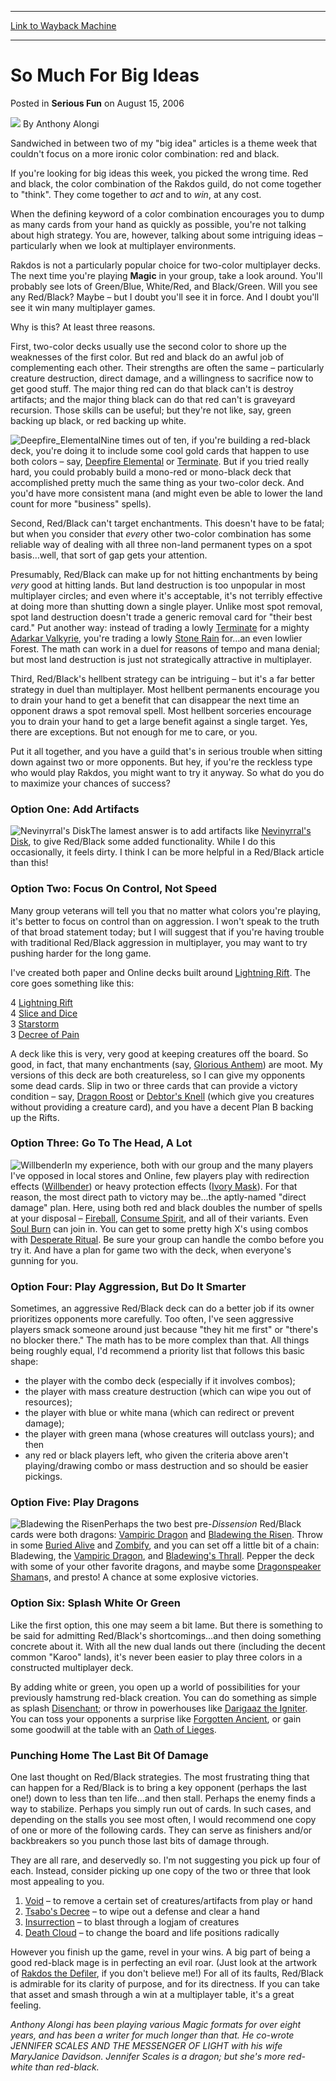 
---
[Link to Wayback Machine](https://web.archive.org/web/20211020060855/https://magic.wizards.com/en/articles/archive/serious-fun/so-much-big-ideas-2006-08-15)

[_metadata_:author]:- "Anthony Alongi"
[_metadata_:description]:- "Sandwiched in between two of my `big idea` articles is a theme week that couldn't focus on a more ironic color combination: red and black. If you're looking for big ideas this week, you picked the wrong time. Red and black, the color combination of the Rakdos guild, do not come together to `think`. They come together to act and to win, at any cost. When the defining keyword of"
[_metadata_:generator]:- "Drupal 7 (http://drupal.org)"
[_metadata_:node]:- "611591"
[_metadata_:publish_date]:- "2006-08-15"
[_metadata_:source]:- "div-main-content"
[_metadata_:title]:- "So Much For Big Ideas"
[_metadata_:wayback_capture_timestamp]:- "2021-10-20 06:08:55"
[_metadata_:wayback_raw_url]:- "https://web.archive.org/web/20211020060855id_/https://magic.wizards.com/en/articles/archive/serious-fun/so-much-big-ideas-2006-08-15"
[_metadata_:wayback_url]:- "https://magic.wizards.com/en/articles/archive/serious-fun/so-much-big-ideas-2006-08-15"
---


So Much For Big Ideas
=====================



 Posted in **Serious Fun**
 on August 15, 2006 






![](https://media.magic.wizards.com/styles/auth_small/public/images/person/authorpic_anthonyalongi.jpg)
By Anthony Alongi











Sandwiched in between two of my "big idea" articles is a theme week that couldn't focus on a more ironic color combination: red and black.


If you're looking for big ideas this week, you picked the wrong time. Red and black, the color combination of the Rakdos guild, do not come together to "think". They come together to *act* and to *win*, at any cost.


When the defining keyword of a color combination encourages you to dump as many cards from your hand as quickly as possible, you're not talking about high strategy. You are, however, talking about some intriguing ideas – particularly when we look at multiplayer environments.


Rakdos is not a particularly popular choice for two-color multiplayer decks. The next time you're playing **Magic** in your group, take a look around. You'll probably see lots of Green/Blue, White/Red, and Black/Green. Will you see any Red/Black? Maybe – but I doubt you'll see it in force. And I doubt you'll see it win many multiplayer games.


Why is this? At least three reasons.


First, two-color decks usually use the second color to shore up the weaknesses of the first color. But red and black do an awful job of complementing each other. Their strengths are often the same – particularly creature destruction, direct damage, and a willingness to sacrifice now to get good stuff. The major thing red can do that black can't is destroy artifacts; and the major thing black can do that red can't is graveyard recursion. Those skills can be useful; but they're not like, say, green backing up black, or red backing up white.


![Deepfire_Elemental](https://media.magic.wizards.com/image_legacy_migration/magic/images/cardart/CSP/Deepfire_Elemental.jpg)Nine times out of ten, if you're building a red-black deck, you're doing it to include some cool gold cards that happen to use both colors – say, [Deepfire Elemental](https://gatherer.wizards.com/Pages/Card/Details.aspx?name=Deepfire+Elemental) or [Terminate](https://gatherer.wizards.com/Pages/Card/Details.aspx?name=Terminate). But if you tried really hard, you could probably build a mono-red or mono-black deck that accomplished pretty much the same thing as your two-color deck. And you'd have more consistent mana (and might even be able to lower the land count for more "business" spells).


Second, Red/Black can't target enchantments. This doesn't have to be fatal; but when you consider that *ever*y other two-color combination has some reliable way of dealing with all three non-land permanent types on a spot basis…well, that sort of gap gets your attention. 


Presumably, Red/Black can make up for not hitting enchantments by being *very* good at hitting lands. But land destruction is too unpopular in most multiplayer circles; and even where it's acceptable, it's not terribly effective at doing more than shutting down a single player. Unlike most spot removal, spot land destruction doesn't trade a generic removal card for "their best card." Put another way: instead of trading a lowly [Terminate](https://gatherer.wizards.com/Pages/Card/Details.aspx?name=Terminate) for a mighty [Adarkar Valkyrie](https://gatherer.wizards.com/Pages/Card/Details.aspx?name=Adarkar+Valkyrie), you're trading a lowly [Stone Rain](https://gatherer.wizards.com/Pages/Card/Details.aspx?name=Stone+Rain) for…an even lowlier Forest. The math can work in a duel for reasons of tempo and mana denial; but most land destruction is just not strategically attractive in multiplayer.


Third, Red/Black's hellbent strategy can be intriguing – but it's a far better strategy in duel than multiplayer. Most hellbent permanents encourage you to drain your hand to get a benefit that can disappear the next time an opponent draws a spot removal spell. Most hellbent sorceries encourage you to drain your hand to get a large benefit against a single target. Yes, there are exceptions. But not enough for me to care, or you.


Put it all together, and you have a guild that's in serious trouble when sitting down against two or more opponents. But hey, if you're the reckless type who would play Rakdos, you might want to try it anyway. So what do you do to maximize your chances of success?


### Option One: Add Artifacts


![Nevinyrral's Disk](http://gatherer.wizards.com/Handlers/Image.ashx?type=card&name=Nevinyrral%27s+Disk)The lamest answer is to add artifacts like [Nevinyrral's Disk](https://gatherer.wizards.com/Pages/Card/Details.aspx?name=Nevinyrral%27s+Disk), to give Red/Black some added functionality. While I do this occasionally, it feels dirty. I think I can be more helpful in a Red/Black article than this!
 ### Option Two: Focus On Control, Not Speed


Many group veterans will tell you that no matter what colors you're playing, it's better to focus on control than on aggression. I won't speak to the truth of that broad statement today; but I will suggest that if you're having trouble with traditional Red/Black aggression in multiplayer, you may want to try pushing harder for the long game.


I've created both paper and Online decks built around [Lightning Rift](https://gatherer.wizards.com/Pages/Card/Details.aspx?name=Lightning+Rift). The core goes something like this:


4 [Lightning Rift](https://gatherer.wizards.com/Pages/Card/Details.aspx?name=Lightning+Rift)  
 4 [Slice and Dice](https://gatherer.wizards.com/Pages/Card/Details.aspx?name=Slice+and+Dice)  
 3 [Starstorm](https://gatherer.wizards.com/Pages/Card/Details.aspx?name=Starstorm)  
 3 [Decree of Pain](https://gatherer.wizards.com/Pages/Card/Details.aspx?name=Decree+of+Pain)


A deck like this is very, very good at keeping creatures off the board. So good, in fact, that many enchantments (say, [Glorious Anthem](https://gatherer.wizards.com/Pages/Card/Details.aspx?name=Glorious+Anthem)) are moot. My versions of this deck are both creatureless, so I can give my opponents some dead cards. Slip in two or three cards that can provide a victory condition – say, [Dragon Roost](https://gatherer.wizards.com/Pages/Card/Details.aspx?name=Dragon+Roost) or [Debtor's Knell](https://gatherer.wizards.com/Pages/Card/Details.aspx?name=Debtor%27s+Knell) (which give you creatures without providing a creature card), and you have a decent Plan B backing up the Rifts.


### Option Three: Go To The Head, A Lot


![Willbender](http://gatherer.wizards.com/Handlers/Image.ashx?type=card&name=Willbender)In my experience, both with our group and the many players I've opposed in local stores and Online, few players play with redirection effects ([Willbender](https://gatherer.wizards.com/Pages/Card/Details.aspx?name=Willbender)) or heavy protection effects ([Ivory Mask](https://gatherer.wizards.com/Pages/Card/Details.aspx?name=Ivory+Mask)). For that reason, the most direct path to victory may be…the aptly-named "direct damage" plan. Here, using both red and black doubles the number of spells at your disposal – [Fireball](https://gatherer.wizards.com/Pages/Card/Details.aspx?name=Fireball), [Consume Spirit](https://gatherer.wizards.com/Pages/Card/Details.aspx?name=Consume+Spirit), and all of their variants. Even [Soul Burn](https://gatherer.wizards.com/Pages/Card/Details.aspx?name=Soul+Burn) can join in.
 You can get to some pretty high X's using combos with [Desperate Ritual](https://gatherer.wizards.com/Pages/Card/Details.aspx?name=Desperate+Ritual). Be sure your group can handle the combo before you try it. And have a plan for game two with the deck, when everyone's gunning for you.


### Option Four: Play Aggression, But Do It Smarter


Sometimes, an aggressive Red/Black deck can do a better job if its owner prioritizes opponents more carefully. Too often, I've seen aggressive players smack someone around just because "they hit me first" or "there's no blocker there." The math has to be more complex than that. All things being roughly equal, I'd recommend a priority list that follows this basic shape:


* the player with the combo deck (especially if it involves combos);
* the player with mass creature destruction (which can wipe you out of resources);
* the player with blue or white mana (which can redirect or prevent damage);
* the player with green mana (whose creatures will outclass yours); and then
* any red or black players left, who given the criteria above aren't playing/drawing combo or mass destruction and so should be easier pickings.

### Option Five: Play Dragons


![Bladewing the Risen](http://gatherer.wizards.com/Handlers/Image.ashx?type=card&name=Bladewing+the+Risen)Perhaps the two best pre-*Dissension* Red/Black cards were both dragons: [Vampiric Dragon](https://gatherer.wizards.com/Pages/Card/Details.aspx?name=Vampiric+Dragon) and [Bladewing the Risen](https://gatherer.wizards.com/Pages/Card/Details.aspx?name=Bladewing+the+Risen). Throw in some [Buried Alive](https://gatherer.wizards.com/Pages/Card/Details.aspx?name=Buried+Alive) and [Zombify](https://gatherer.wizards.com/Pages/Card/Details.aspx?name=Zombify), and you can set off a little bit of a chain: Bladewing, the [Vampiric Dragon](https://gatherer.wizards.com/Pages/Card/Details.aspx?name=Vampiric+Dragon), and [Bladewing's Thrall](https://gatherer.wizards.com/Pages/Card/Details.aspx?name=Bladewing%27s+Thrall). Pepper the deck with some of your other favorite dragons, and maybe some [Dragonspeaker Shaman](https://gatherer.wizards.com/Pages/Card/Details.aspx?name=Dragonspeaker+Shaman)s, and presto! A chance at some explosive victories.
 ### Option Six: Splash White Or Green


Like the first option, this one may seem a bit lame. But there is something to be said for admitting Red/Black's shortcomings…and then doing something concrete about it. With all the new dual lands out there (including the decent common "Karoo" lands), it's never been easier to play three colors in a constructed multiplayer deck.


By adding white or green, you open up a world of possibilities for your previously hamstrung red-black creation. You can do something as simple as splash [Disenchant](https://gatherer.wizards.com/Pages/Card/Details.aspx?name=Disenchant); or throw in powerhouses like [Darigaaz the Igniter](https://gatherer.wizards.com/Pages/Card/Details.aspx?name=Darigaaz+the+Igniter). You can toss your opponents a surprise like [Forgotten Ancient](https://gatherer.wizards.com/Pages/Card/Details.aspx?name=Forgotten+Ancient), or gain some goodwill at the table with an [Oath of Lieges](https://gatherer.wizards.com/Pages/Card/Details.aspx?name=Oath+of+Lieges).


### Punching Home The Last Bit Of Damage


One last thought on Red/Black strategies. The most frustrating thing that can happen for a Red/Black is to bring a key opponent (perhaps the last one!) down to less than ten life…and then stall. Perhaps the enemy finds a way to stabilize. Perhaps you simply run out of cards. In such cases, and depending on the stalls you see most often, I would recommend one copy of one or more of the following cards. They can serve as finishers and/or backbreakers so you punch those last bits of damage through.


They are all rare, and deservedly so. I'm not suggesting you pick up four of each. Instead, consider picking up one copy of the two or three that look most appealing to you.


1. [Void](https://gatherer.wizards.com/Pages/Card/Details.aspx?name=Void) – to remove a certain set of creatures/artifacts from play or hand
2. [Tsabo's Decree](https://gatherer.wizards.com/Pages/Card/Details.aspx?name=Tsabo%27s+Decree) – to wipe out a defense and clear a hand
3. [Insurrection](https://gatherer.wizards.com/Pages/Card/Details.aspx?name=Insurrection) – to blast through a logjam of creatures
4. [Death Cloud](https://gatherer.wizards.com/Pages/Card/Details.aspx?name=Death+Cloud) – to change the board and life positions radically

However you finish up the game, revel in your wins. A big part of being a good red-black mage is in perfecting an evil roar. (Just look at the artwork of [Rakdos the Defiler](https://gatherer.wizards.com/Pages/Card/Details.aspx?name=Rakdos+the+Defiler), if you don't believe me!) For all of its faults, Red/Black is admirable for its clarity of purpose, and for its directness. If you can take that asset and smash through a win at a multiplayer table, it's a great feeling.


*Anthony Alongi has been playing various Magic formats for over eight years, and has been a writer for much longer than that. He co-wrote JENNIFER SCALES AND THE MESSENGER OF LIGHT with his wife MaryJanice Davidson. Jennifer Scales is a dragon; but she's more red-white than red-black.*







